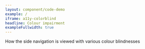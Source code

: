 ```yaml
---
layout: component/code-demo
example: /
iframe: a11y-colorblind
headline: Colour impairment
exampleFullwidth: true
---
```



How the side navigation is viewed with various colour blindnesses

